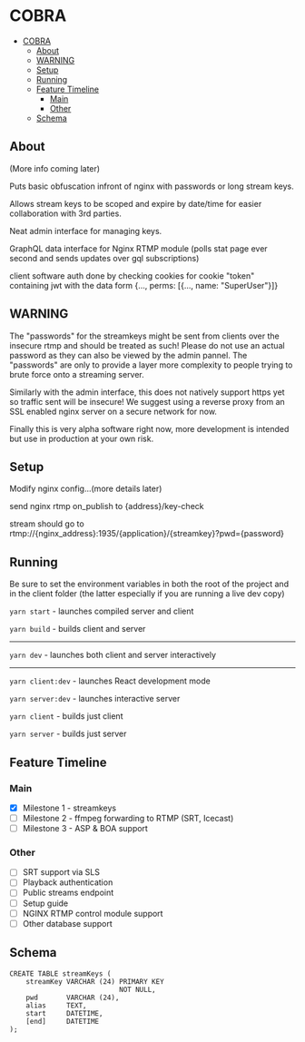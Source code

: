 # COBRA

- [COBRA](#cobra)
  - [About](#about)
  - [WARNING](#warning)
  - [Setup](#setup)
  - [Running](#running)
  - [Feature Timeline](#feature-timeline)
    - [Main](#main)
    - [Other](#other)
  - [Schema](#schema)


## About
(More info coming later)

Puts basic obfuscation infront of nginx with passwords or long stream keys.

Allows stream keys to be scoped and expire by date/time for easier collaboration with 3rd parties.

Neat admin interface for managing keys.

GraphQL data interface for Nginx RTMP module (polls stat page ever second and sends updates over gql subscriptions)

client software auth done by checking cookies for cookie "token" containing jwt with the data form {..., perms: [{..., name: "SuperUser"}]}
## WARNING

The "passwords" for the streamkeys might be sent from clients over the insecure rtmp and should be treated as such! Please do not use an actual password as they can also be viewed by the admin pannel. The "passwords" are only to provide a layer more complexity to people trying to brute force onto a streaming server.

Similarly with the admin interface, this does not natively support https yet so traffic sent will be insecure! We suggest using a reverse proxy from an SSL enabled nginx server on a secure network for now.

Finally this is very alpha software right now, more development is intended but use in production at your own risk.

## Setup
Modify nginx config...(more details later)

send nginx rtmp on_publish to {address}/key-check

stream should go to rtmp://{nginx_address}:1935/{application}/{streamkey}?pwd={password}

## Running
Be sure to set the environment variables in both the root of the project and in the client folder (the latter especially if you are running a live dev copy)

`yarn start` - launches compiled server and client

`yarn build` - builds client and server

---

`yarn dev` - launches both client and server interactively

---

`yarn client:dev` - launches React development mode

`yarn server:dev` - launches interactive server

`yarn client` - builds just client

`yarn server` - builds just server



## Feature Timeline
### Main
- [x] Milestone 1 - streamkeys
- [ ] Milestone 2 - ffmpeg forwarding to RTMP (SRT, Icecast)
- [ ] Milestone 3 - ASP & BOA support

### Other
- [ ] SRT support via SLS
- [ ] Playback authentication
- [ ] Public streams endpoint
- [ ] Setup guide
- [ ] NGINX RTMP control module support
- [ ] Other database support

## Schema
```
CREATE TABLE streamKeys (
    streamKey VARCHAR (24) PRIMARY KEY
                           NOT NULL,
    pwd       VARCHAR (24),
    alias     TEXT,
    start     DATETIME,
    [end]     DATETIME
);
```